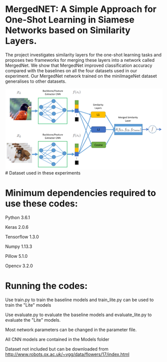 # MergedNET: A Simple Approach for One-Shot Learning in Siamese Networks based on Similarity Layers.
The project investigates similarity layers for the one-shot learning tasks and proposes two frameworks for merging these layers into a network called MergedNet. We show that MergedNet improved classification accuracy compared with the baselines on all the four datasets used in our experiment. Our MergedNet network trained on the miniImageNet dataset generalises to other datasets. 

<img src="architecture.png" />
# Dataset used in these experiments


# Minimum dependencies required to use these codes:
Python 3.6.1

Keras 2.0.6

Tensorflow 1.3.0

Numpy 1.13.3

Pillow 5.1.0

Opencv 3.2.0

# Running the codes:
Use train.py to train the baseline models and train_lite.py can be used to train the "Lite" models

Use evaluate.py to evaluate the baseline models and evaluate_lite.py to evaluate the "Lite" models.

Most network parameters can be changed in the parameter file.

All CNN models are contained in the Models folder

Dataset not included but can be downloaded from http://www.robots.ox.ac.uk/~vgg/data/flowers/17/index.html

